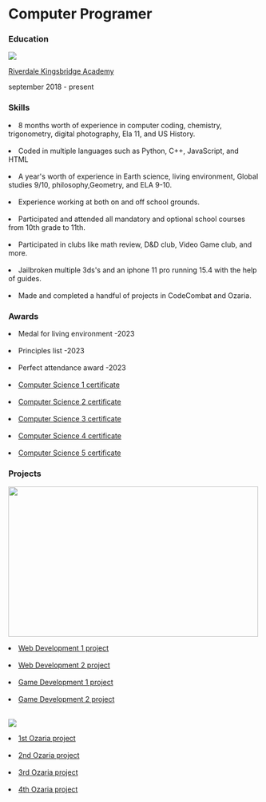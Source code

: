 <h1>Computer Programer</h1>
<h3>Education</h3>
<p>
 <img src="https://upload.wikimedia.org/wikipedia/en/b/b0/RiverdaleKingsbridge.jpg">
</p>
<p>
<a href="https://www.rka141.org/">
Riverdale Kingsbridge Academy
</a> </p>
september 2018 - present

<p><h3>Skills</h3>
 
<li> 8 months worth of experience in computer coding, chemistry, trigonometry, digital photography, Ela 11, and US History.</li><br>

<li> Coded in multiple languages such as Python, C++, JavaScript, and HTML</li><br>

<li>A year's worth of experience in Earth science, living environment, Global studies 9/10, philosophy,Geometry, and ELA 9-10.</li><br>

<li>Experience working at both on and off school grounds.</li><br>

<li>Participated and attended all mandatory and optional school courses from 10th grade to 11th.</li><br>

<li>Participated in clubs like math review, D&D club, Video Game club, and more.</li><br>

<li>Jailbroken multiple 3ds's and an iphone 11 pro running 15.4 with the help of guides.</li><br>

<li>Made and completed a handful of projects in CodeCombat and Ozaria.</li> 
</p>

<p><h3>Awards</h3>
 
<li>Medal for living environment -2023</li><br>
 
<li>Principles list -2023</li><br>

<li>Perfect attendance award -2023</li><br>

 <li>
 <a href="https://codecombat.com/certificates/65085e381507ef0019b0e612?class=65328838ef6ccc0017968930&course=560f1a9f22961295f9427742&course-instance=6532883a82fb1e0018e32be5">
  Computer Science 1 certificate</a>
 </li>
 <br>
<li>
 <a href="https://codecombat.com/certificates/65085e381507ef0019b0e612?class=65328838ef6ccc0017968930&course=5632661322961295f9428638&course-instance=653288c8ef6ccc001796c177">
 Computer Science 2 certificate</a>
</li>
<br>
<li>
 <a href="https://codecombat.com/certificates/65085e381507ef0019b0e612?class=65328838ef6ccc0017968930&course=56462f935afde0c6fd30fc8c&course-instance=6543ad150a41aa001899a344">
 Computer Science 3 certificate</a>
</li>
<br>
<li>
 <a href="https://codecombat.com/certificates/65085e381507ef0019b0e612?class=65328838ef6ccc0017968930&course=56462f935afde0c6fd30fc8d&course-instance=65577fb1aa63510033b56f9e">
Computer Science 4 certificate</a>
</li>
<br>
<li>
<a href="https://codecombat.com/certificates/65085e381507ef0019b0e612?class=65328838ef6ccc0017968930&course=569ed916efa72b0ced971447&course-instance=6568abde544374001ad6e576">
Computer Science 5 certificate </a>
</li>
</p>

<p><h3>Projects</h3>
<p>
 <a href="https://codecombat.com/home">
 <img width="500" height="300" src="https://thinkbigcoding.co.uk/wp-content/uploads/2019/11/codecombat-home-box.jpg"/>
 </a> 
</p>


<li>
 <a href="https://codecombat.com/play/web-dev-level/wanted-poster/657b2043f360b500195a04ee?course=5789587aad86a6efb573701f">
  Web Development 1 project</a> 
</li> <br>

<li>
<a href="https://codecombat.com/play/web-dev-level/quizlet/658302e421a711003229ac88?course=5789587aad86a6efb5737020">
Web Development 2 project</a>
</li> <br>

<li>
 <a href="https://codecombat.com/play/game-dev-level/tabula-rasa/65957926884002c0849997f1?course=5789587aad86a6efb573701e">
  Game Development 1 project</a>
</li> <br>
  
<li>
<a href="https://codecombat.com/play/level/game-dev-2-final-project?course=57b621e7ad86a6efb5737e64&course-instance=657c92116c6caf0019013e65">
Game Development 2 project</a>
</li> <br>

<p>
<a href="https://www.ozaria.com/home">
<img src="https://ozaria.dexecure.net/images/ozaria/home/ozaria_logo_sun.png">
</a>
</p>

<li>
 <a href="https://www.ozaria.com/play/game-dev-level/1fhcapstoneb/6512e41b58b2e7001825e806?course=5d41d731a8d1836b5aa3cba1&course-instance=65098500d0311a002e3b4a27">
  1st Ozaria project</a>
</li> <br>

<li>
 <a href="https://www.ozaria.com/play/game-dev-level/1upcapstone/652018264724b00018b0f5c8">
  2nd Ozaria project</a>
</li> <br>

<li>
 <a href="https://www.ozaria.com/play/game-dev-level/ch3capstoneb/659818d4c01a5147d42d6afb?course=5e27600d1c9d440000ac3ee7&course-instance=6514395a1661ae00197e3e1c">
  3rd Ozaria project</a>
</li> <br>

<li>
 <a href="https://www.ozaria.com/play/game-dev-level/ch4capstone/65e5ea344ed2d5ea1b86f2bf?course=5f0cb0b7a2492bba0b3520df&course-instance=65dcac8643186ddbdb657781">
  4th Ozaria project</a> 
</li>

